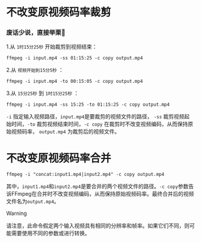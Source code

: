 # 不改变原视频码率裁剪
### 废话少说，直接举栗🌰
1.从 `1时15分25秒` 开始裁剪到视频结束： 
```shell
ffmpeg -i input.mp4 -ss 01:15:25 -c copy output.mp4
``` 

2.从 `视频开始到15分5秒` ：
```shell
ffmpeg -i input.mp4 -to 00:15:05 -c copy output.mp4
```  

3.从 `15分25秒` 到  `1时15分25秒` ：
```shell
ffmpeg -i input.mp4 -ss 15:25 -to 01:15:25 -c copy output.mp4
``` 
  
`-i` 指定输入视频路径，`input.mp4`是要裁剪的视频文件的路径， `-ss` 裁剪视频起始时间，`-to` 裁剪视频结束时间，`-c copy` 在裁剪时不改变视频编码，从而保持原始视频码率， `output.mp4` 为裁剪后的视频文件。

# 不改变原视频码率合并
```shell
ffmpeg -i "concat:input1.mp4|input2.mp4" -c copy output.mp4
``` 
其中，`input1.mp4`和`input2.mp4`是要合并的两个视频文件的路径。`-c copy`参数告诉FFmpeg在合并时不改变视频编码，从而保持原始视频码率。最终合并后的视频文件名为`output.mp4`。

> [!WARNING]
请注意，此命令假定两个输入视频具有相同的分辨率和帧率。如果它们不同，则可能需要使用不同的参数或进行转换。


